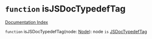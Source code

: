# `function` isJSDocTypedefTag

[Documentation Index](../README.md)

`function` isJSDocTypedefTag(node: [Node](../private.interface.Node/README.md)): node `is` [JSDocTypedefTag](../private.interface.JSDocTypedefTag/README.md)